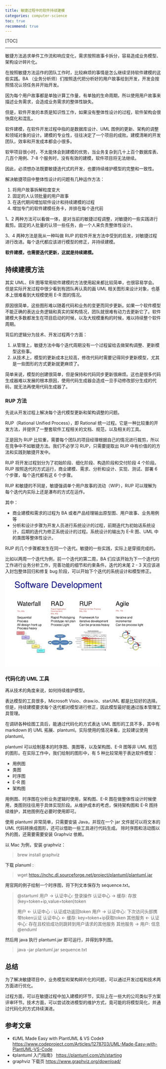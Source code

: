 ```yaml
---
title: 敏捷过程中的软件持续建模
categories: computer-science
toc: true
recommend: true
---
```


<!--
主题：持续建模的方法
看点：持续建模的敏捷过程
参考文章：《持续建模》
解决问题：敏捷过程中，增量开发带来的业务、架构碎片化问题。
-->

[TOC]

-----------

敏捷方法追求单件工作流和响应变化，需求按照故事卡拆分，容易造成业务模型、架构设计碎片化。

在按照敏捷方法运作的团队工作时，比较麻烦的事情是怎么继续坚持软件建模的这些实践。BA （业务分析师）们按照迭代把分析好的用户故事给到开发，开发会按照情况认领任务并开始开发。

因为每个用户故事都是单独计算工作量，有单独的生命周期，所以使用用户故事来描述业务需求，会造成业务需求的整体性缺失。

但是，软件开发的本质是知识性工作，如果没有整体性设计的过程，软件架构会很快腐化和混乱。

软件建模，在软件开发过程中指的是数据库设计、UML 图例的更新、架构的调整和领域对象的设计。建模的专业性，往往决定了一个项目的成败。建模清晰的开发团队，效率和开发成本都会小很多。

软甲项目很小时，不太能体会到建模的优势，当业务复杂到几十上百个数据库表、几百个用例、7-8 个服务时，没有有效的建模，软件项目将无法继续。

因此，必须想办法既要敏捷迭代式的开发，也要持续维护模型的完整和一致性。

解决敏捷项目中整体性设计的问题有几种运作方法：

1. 将用户故事拆解粒度变大
2. 固定的人认领批量的用户故事
3. 在迭代期间增加软件设计和持续建模的过程
4. 增加专门的软件建模任务卡，并排在每个迭代前

1、2 两种方法可以看做一体，是对当前的敏捷过程调整，对敏捷的一些实践进行裁剪。固定的人批量的认领一些任务，由一个人来负责整体性设计。

3、4 两种方法是我从一种叫做 RUP 的软件开发方法中受到的启发，对敏捷过程进行改进。每个迭代都应该进行模型的修正，并持续建模。

**软件建模，也需要迭代更新，这就是持续建模。**

## 持续建模方法

其实 UML、ER 图等常用软件建模的方法使用起来都比较简单，也很容易学会。但是实际开发过程中很少看到有团队再认真的画 UML 相关图形来设计对象，也基本上很难看到大规模使用 E-R 图的情况。

原因很简单，这些图形难以随着代码和业务的变更而同步更新。如果一个软件模型不能正确的表达业务逻辑和真实的架构情况，团队就很难有动力去更新它了。软件建模大多数都发生在项目启动的时候，以及大规模重构的时候，难以持续整个软件周期。

背后的逻辑分为技术、开发过程两个方面：

1. 从管理上，敏捷方法中每个迭代周期没有一个过程留给去做架构调整、更新模型这些事。
2. 从技术上，模型的更新成本比较高，修改代码时需要记得同步更新模型，尤其是一些图形的方式更新就更麻烦了。

简单来说，模型的创建很简单，但是保持和代码同步更新很麻烦。这也是很多代码生成器难以发展的根本原因，使用代码生成器会造成一旦手动修改部分生成的代码，就无法再使用代码生成器了。

### RUP 方法

先说从开发过程上解决每个迭代模型更新和架构调整的问题。

RUP（Rational Unified Process），即 Rational 统一过程。它是一种比较重的开发方法，并提供了一整套软件工程相关的文档、规范，以及相关的工具。

正是因为 RUP 比较重，需要每个团队的项目经理根据自己的情况进行裁剪，所以在竞争中不如敏捷方法。我们不必学习 RUP，只需要提取出 RUP 中有价值的的方法和实践到敏捷开发中。

RUP 将开发过程划分为了初始阶段、细化阶段、构造阶段和交付阶段 4 个阶段。RUP 按照迭代的方式运行，商业建模、需求、分析和设计、实现、测试、部署 6 个步骤，每个迭代都有这 6 个步骤。

RUP 和敏捷的不同是，敏捷强调单个用户故事的流动（WIP），RUP 可以理解为每个迭代内实际上还是瀑布的方式在运作。

其中：

- 商业建模和需求的过程为 BA 或者产品经理输出原型图、用户故事、业务用例等
- 分析和设计步骤为开发人员进行系统设计的过程，前期迭代为初始话系统设计，后期的迭代为修正系统设计的过程。系统设计的输出为 E-R 图、UML 中的类图等整体性设计。

RUP 的几个步骤都发生在同一个迭代。敏捷的一些实践，实际上是穿插完成的。

比如以两周一个迭代为例，前一个迭代的第二周，BA 们应该开始为下一个迭代的工作进行业务分析工作，完善功能的细节和约束条件。迭代的末尾 2 - 3 天应该进入封包整体回归和修复 bug 阶段，可以开始下个迭代的系统设计和模型修正。

![img](rational-unified-process/l22-architecture-and-agile-4-638.jpg)

### 代码化的 UML 工具

再从技术的角度来说，如何持续维护模型。

表达模型的工具很多，Microsoft Visio、draw.io、starUML 都是比较好的选择。但是，持续建模要求每个迭代都对模型进行修正，因此模型最好能通过版本管理工具管理。

在调研各种绘图工具后，能通过代码化的方式表达 UML 图形的工具不多，其中有 markdown 的 UML 拓展、plantuml。实际使用的情况来看，比较建议使用 plantuml。

plantuml 可以绘制基本的时序图、类图等，以及架构图、E-R 图等非 UML 规范的图形。在实际工作中，我们绘制的图形中，有 5 种比较常用于表达软件模型：

- 用例图
- 类图
- 时序图
- E-R 图
- 架构图

用例图、时序图在分析业务逻辑时使用，架构图、E-R 图在做整体性设计时候使用，类图则往往用于具体实现阶段。从维护成本的考虑，保持架构图和 E-R 图持续维护，其他图例在必要时使用即可。

使用 plantuml 非常简单，只需要安装 Java，并现在一个 jar 文件就可以将文本的 UML 代码转换成图形，还可以借助一些工具进行代码生成。 除时序图和活动图以外的图，还需要需要安装 Graphviz 依赖。

以 Mac 为例，安装 graphviz：

> brew install graphviz

下载 planuml :

> wget https://nchc.dl.sourceforge.net/project/plantuml/plantuml.jar

用官网的例子绘制一个时序图，将下列文本保存为 sequence.txt。

> @startuml
> 用户 -> 认证中心: 登录操作
> 认证中心 -> 缓存: 存放(key=token+ip,value=token)token
>
> 用户 <- 认证中心 : 认证成功返回token
> 用户 -> 认证中心: 下次访问头部携带token认证
> 认证中心 <- 缓存: key=token+ip获取token
> 其他服务 <- 认证中心: 存在且校验成功则跳转到用户请求的其他服务
> 其他服务 -> 用户: 信息
> @enduml

然后用 java 执行 plantuml.jar 即可运行，并得到序列图。

> java -jar plantuml.jar sequence.txt

## 总结

为了解决敏捷项目中，业务模型和架构碎片化的问题，可以通过开发过程和技术两方面进行优化。

过程方面，可以在敏捷过程中加入建模的环节，实际上在一些大的公司类似于方案评审环节。技术方面，可以尝试改进模型的维护方式，竟可能的将模型简化，并通过代码化的方式持续演进。

## 参考文章

- 《UML Made Easy with PlantUML & VS Code》https://www.codeproject.com/Articles/1278703/UML-Made-Easy-with-PlantUML-VS-Code
- 《plantuml 入门指南》 https://plantuml.com/zh/starting
- graphviz 下载页 https://www.graphviz.org/download/

